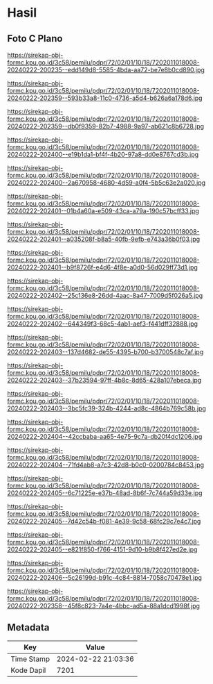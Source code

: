 # Hasil

## Foto C Plano

https://sirekap-obj-formc.kpu.go.id/3c58/pemilu/pdpr/72/02/01/10/18/7202011018008-20240222-200235--edd149d8-5585-4bda-aa72-be7e8b0cd890.jpg

https://sirekap-obj-formc.kpu.go.id/3c58/pemilu/pdpr/72/02/01/10/18/7202011018008-20240222-202359--593b33a8-11c0-4736-a5d4-b626a6a178d6.jpg

https://sirekap-obj-formc.kpu.go.id/3c58/pemilu/pdpr/72/02/01/10/18/7202011018008-20240222-202359--db0f9359-82b7-4988-9a97-ab621c8b6728.jpg

https://sirekap-obj-formc.kpu.go.id/3c58/pemilu/pdpr/72/02/01/10/18/7202011018008-20240222-202400--e19b1da1-bf4f-4b20-97a8-dd0e8767cd3b.jpg

https://sirekap-obj-formc.kpu.go.id/3c58/pemilu/pdpr/72/02/01/10/18/7202011018008-20240222-202400--2a670958-4680-4d59-a0f4-5b5c63e2a020.jpg

https://sirekap-obj-formc.kpu.go.id/3c58/pemilu/pdpr/72/02/01/10/18/7202011018008-20240222-202401--01b4a60a-e509-43ca-a79a-190c57bcff33.jpg

https://sirekap-obj-formc.kpu.go.id/3c58/pemilu/pdpr/72/02/01/10/18/7202011018008-20240222-202401--a035208f-b8a5-40fb-9efb-e743a36b0f03.jpg

https://sirekap-obj-formc.kpu.go.id/3c58/pemilu/pdpr/72/02/01/10/18/7202011018008-20240222-202401--b9f8726f-e4d6-4f8e-a0d0-56d029ff73d1.jpg

https://sirekap-obj-formc.kpu.go.id/3c58/pemilu/pdpr/72/02/01/10/18/7202011018008-20240222-202402--25c136e8-26dd-4aac-8a47-7009d5f026a5.jpg

https://sirekap-obj-formc.kpu.go.id/3c58/pemilu/pdpr/72/02/01/10/18/7202011018008-20240222-202402--644349f3-68c5-4ab1-aef3-f441dff32888.jpg

https://sirekap-obj-formc.kpu.go.id/3c58/pemilu/pdpr/72/02/01/10/18/7202011018008-20240222-202403--137d4682-de55-4395-b700-b3700548c7af.jpg

https://sirekap-obj-formc.kpu.go.id/3c58/pemilu/pdpr/72/02/01/10/18/7202011018008-20240222-202403--37b23594-97ff-4b8c-8d65-428a107ebeca.jpg

https://sirekap-obj-formc.kpu.go.id/3c58/pemilu/pdpr/72/02/01/10/18/7202011018008-20240222-202403--3bc5fc39-324b-4244-ad8c-4864b769c58b.jpg

https://sirekap-obj-formc.kpu.go.id/3c58/pemilu/pdpr/72/02/01/10/18/7202011018008-20240222-202404--42ccbaba-aa65-4e75-9c7a-db20f4dc1206.jpg

https://sirekap-obj-formc.kpu.go.id/3c58/pemilu/pdpr/72/02/01/10/18/7202011018008-20240222-202404--71fd4ab8-a7c3-42d8-b0c0-0200784c8453.jpg

https://sirekap-obj-formc.kpu.go.id/3c58/pemilu/pdpr/72/02/01/10/18/7202011018008-20240222-202405--6c71225e-e37b-48ad-8b6f-7c744a59d33e.jpg

https://sirekap-obj-formc.kpu.go.id/3c58/pemilu/pdpr/72/02/01/10/18/7202011018008-20240222-202405--7d42c54b-f081-4e39-9c58-68fc29c7e4c7.jpg

https://sirekap-obj-formc.kpu.go.id/3c58/pemilu/pdpr/72/02/01/10/18/7202011018008-20240222-202405--e821f850-f766-4151-9d10-b9b8f427ed2e.jpg

https://sirekap-obj-formc.kpu.go.id/3c58/pemilu/pdpr/72/02/01/10/18/7202011018008-20240222-202406--5c26199d-b91c-4c84-8814-7058c70478e1.jpg

https://sirekap-obj-formc.kpu.go.id/3c58/pemilu/pdpr/72/02/01/10/18/7202011018008-20240222-202358--45f8c823-7a4e-4bbc-ad5a-88a1dcd1998f.jpg


## Metadata

| Key        | Value               |
| ---------- | ------------------- |
| Time Stamp | 2024-02-22 21:03:36 |
| Kode Dapil | 7201                |



